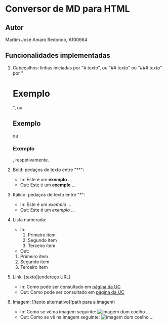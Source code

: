 # Conversor de MD para HTML

## Autor

Martim José Amaro Redondo, A100664

## Funcionalidades implementadas

1. Cabeçalhos: linhas iniciadas por "# texto", ou "## texto" ou "### texto" por "<h1>Exemplo</h1>", ou <h2>Exemplo</h2> ou <h3>Exemplo</h3>, respetivamente.

2. Bold: pedaços de texto entre "**":
      - In: Este é um **exemplo** ...
      - Out: Este é um <b>exemplo</b> ...
3. Itálico: pedaços de texto entre "*":
      - In: Este é um *exemplo* ...
      - Out: Este é um <i>exemplo</i> ...
4. Lista numerada:
      - In:
        1. Primeiro item
        2. Segundo item
        3. Terceiro item
      - Out:
      <ol>
      <li>Primeiro item</li>
      <li>Segundo item</li>
      <li>Terceiro item</li>
      </ol>
5. Link: [texto](endereço URL)
      - In: Como pode ser consultado em [página da UC](http://www.uc.pt)
      - Out: Como pode ser consultado em <a href="http://www.uc.pt">página da UC</a>
6. Imagem: ![texto alternativo](path para a imagem)
      - In: Como se vê na imagem seguinte: ![imagem dum coelho](http://www.coellho.com) ...
      - Out: Como se vê na imagem seguinte: <img src="http://www.coellho.com" alt="imagem dum coelho"/> ...

